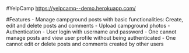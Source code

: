 #YelpCamp
https://yelpcamp--demo.herokuapp.com/

#Features
       -  Manage campground posts with basic functionalities:
                Create, edit and delete posts and comments
       -  Upload campground photos
       - Authentication
       - User login with username and password
       -  One cannot manage posts and view user profile without being authenticated
       -  One cannot edit or delete posts and comments created by other users
